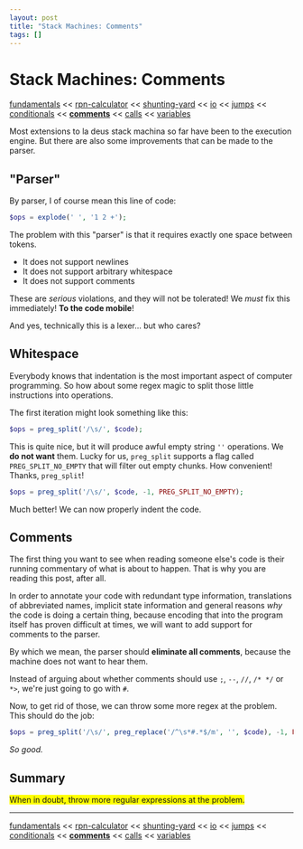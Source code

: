 ```yaml
---
layout: post
title: "Stack Machines: Comments"
tags: []
---
```


# Stack Machines: Comments

[fundamentals](/2013/08/28/stack-machines-fundamentals.html) <<
[rpn-calculator](/2013/12/02/stack-machines-rpn.html) <<
[shunting-yard](/2013/12/03/stack-machines-shunting-yard.html) <<
[io](/2014/11/29/stack-machines-io.html) <<
[jumps](/2014/11/30/stack-machines-jumps.html) <<
[conditionals](/2014/12/01/stack-machines-conditionals.html) <<
[**comments**](/2014/12/02/stack-machines-comments.html) <<
[calls](/2014/12/03/stack-machines-calls.html) <<
[variables](/2014/12/04/stack-machines-variables.html)

Most extensions to la deus stack machina so far have been to the execution engine. But there are also some improvements that can be made to the parser.

## "Parser"

By parser, I of course mean this line of code:

~~~php
$ops = explode(' ', '1 2 +');
~~~

The problem with this "parser" is that it requires exactly one space between tokens.

* It does not support newlines
* It does not support arbitrary whitespace
* It does not support comments

These are *serious* violations, and they will not be tolerated! We *must* fix this immediately! **To the code mobile**!

And yes, technically this is a lexer... but who cares?

## Whitespace

Everybody knows that indentation is the most important aspect of computer programming. So how about some regex magic to split those little instructions into operations.

The first iteration might look something like this:

~~~php
$ops = preg_split('/\s/', $code);
~~~

This is quite nice, but it will produce awful empty string `''` operations. We **do not want** them. Lucky for us, `preg_split` supports a flag called `PREG_SPLIT_NO_EMPTY` that will filter out empty chunks. How convenient! Thanks, `preg_split`!

~~~php
$ops = preg_split('/\s/', $code, -1, PREG_SPLIT_NO_EMPTY);
~~~

Much better! We can now properly indent the code.

## Comments

The first thing you want to see when reading someone else's code is their running commentary of what is about to happen. That is why you are reading this post, after all.

In order to annotate your code with redundant type information, translations of abbreviated names, implicit state information and general reasons *why* the code is doing a certain thing, because encoding that into the program itself has proven difficult at times, we will want to add support for comments to the parser.

By which we mean, the parser should **eliminate all comments**, because the machine does not want to hear them.

Instead of arguing about whether comments should use `;`, `--`, `//`, `/* */` or `*>`, we're just going to go with `#`.

Now, to get rid of those, we can throw some more regex at the problem. This should do the job:

~~~php
$ops = preg_split('/\s/', preg_replace('/^\s*#.*$/m', '', $code), -1, PREG_SPLIT_NO_EMPTY);
~~~

*So good.*

## Summary

<span style="background-color: yellow;">
    When in doubt, throw more regular expressions at the problem.
</span>

---

[fundamentals](/2013/08/28/stack-machines-fundamentals.html) <<
[rpn-calculator](/2013/12/02/stack-machines-rpn.html) <<
[shunting-yard](/2013/12/03/stack-machines-shunting-yard.html) <<
[io](/2014/11/29/stack-machines-io.html) <<
[jumps](/2014/11/30/stack-machines-jumps.html) <<
[conditionals](/2014/12/01/stack-machines-conditionals.html) <<
[**comments**](/2014/12/02/stack-machines-comments.html) <<
[calls](/2014/12/03/stack-machines-calls.html) <<
[variables](/2014/12/04/stack-machines-variables.html)
